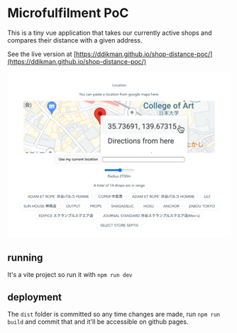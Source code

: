 # Microfulfilment PoC

This is a tiny vue application that takes our currently active shops and compares their distance with a given address.

See the live version at [https://ddikman.github.io/shop-distance-poc/](https://ddikman.github.io/shop-distance-poc/)

![Example of running app](./example.png)

## running

It's a vite project so run it with `npm run dev`

## deployment

The `dist` folder is committed so any time changes are made, run `npm run build` and commit that and it'll be accessible on github pages.